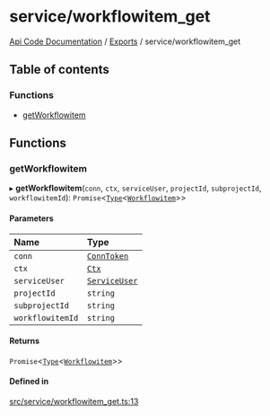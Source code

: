 # service/workflowitem\_get
 
[Api Code Documentation](../README.md) / [Exports](../modules.md) / service/workflowitem\_get

## Table of contents

### Functions

- [getWorkflowitem](service_workflowitem_get.md#getworkflowitem)

## Functions

### getWorkflowitem

▸ **getWorkflowitem**(`conn`, `ctx`, `serviceUser`, `projectId`, `subprojectId`, `workflowitemId`): `Promise`<[`Type`](result.md#type)<[`Workflowitem`](../interfaces/service_domain_workflow_workflowitem.Workflowitem.md)\>\>

#### Parameters

| Name | Type |
| :------ | :------ |
| `conn` | [`ConnToken`](service_conn.md#conntoken) |
| `ctx` | [`Ctx`](../interfaces/lib_ctx.Ctx.md) |
| `serviceUser` | [`ServiceUser`](../interfaces/service_domain_organization_service_user.ServiceUser.md) |
| `projectId` | `string` |
| `subprojectId` | `string` |
| `workflowitemId` | `string` |

#### Returns

`Promise`<[`Type`](result.md#type)<[`Workflowitem`](../interfaces/service_domain_workflow_workflowitem.Workflowitem.md)\>\>

#### Defined in

[src/service/workflowitem_get.ts:13](https://github.com/openkfw/TruBudget/blob/f6ee764/api/src/service/workflowitem_get.ts#L13)
